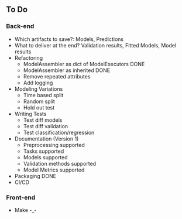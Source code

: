 ## To Do
### Back-end
- Which artifacts to save?: Models, Predictions
- What to deliver at the end? Validation results, Fitted Models, Model results
- Refactoring
    - ModelAssembler as dict of ModelExecutors DONE
    - ModelAssembler as inherited DONE
    - Remove repeated attributes
    - Add logging
- Modeling Variations
    - Time based split
    - Random split
    - Hold out test
- Writing Tests
    - Test diff models
    - Test diff validation
    - Test classification/regression
- Documentation (Version 1)
    - Preprocessing supported
    - Tasks supported
    - Models supported
    - Validation methods supported
    - Model Metrics supported
- Packaging DONE
- CI/CD

### Front-end
- Make -_-